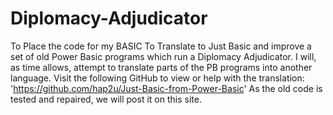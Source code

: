 # Diplomacy-Adjudicator
To Place the code for my BASIC To Translate to Just Basic and improve a set of old Power Basic programs which run a Diplomacy Adjudicator.
I will, as time allows, attempt to translate parts of the PB programs into another language.
Visit the following GitHub to view or help with the translation:
'https://github.com/hap2u/Just-Basic-from-Power-Basic'
As the old code is tested and repaired, we will post it on this site.
